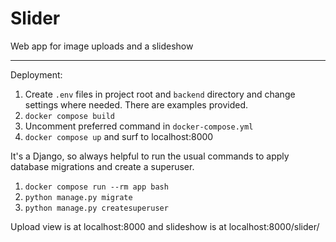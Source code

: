 # Slider
Web app for image uploads and a slideshow
***
Deployment:
1. Create `.env` files in project root and `backend` directory and change settings where needed. There are examples provided.
2. `docker compose build`
3. Uncomment preferred command in `docker-compose.yml`
4. `docker compose up` and surf to localhost:8000

It's a Django, so always helpful to run the usual commands to apply database migrations and create a superuser.
1. `docker compose run --rm app bash`
2. `python manage.py migrate`
3. `python manage.py createsuperuser`

Upload view is at localhost:8000 and slideshow is at localhost:8000/slider/
